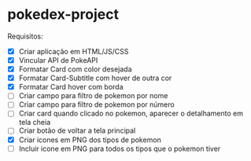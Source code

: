# pokedex-project
 
Requisitos:
- [x] Criar aplicação em HTML/JS/CSS
- [x] Vincular API de PokeAPI
- [x] Formatar Card com color desejada
- [x] Formatar Card-Subtitle com hover de outra cor
- [x] Formatar Card hover com borda
- [ ] Criar campo para filtro de pokemon por nome
- [ ] Criar campo para filtro de pokemon por número
- [ ] Criar card quando clicado no pokemon, aparecer o detalhamento em tela cheia
- [ ] Criar botão de voltar a tela principal
- [x] Criar icones em PNG dos tipos de pokemon
- [ ] Incluir icone em PNG para todos os tipos que o pokemon tiver